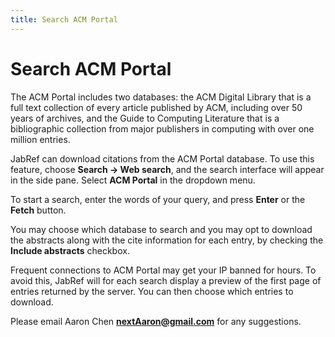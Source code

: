 ```yaml
---
title: Search ACM Portal
---
```


# Search ACM Portal

The ACM Portal includes two databases: the ACM Digital Library that is a full text collection of every article published by ACM, including over 50 years of archives, and the Guide to Computing Literature that is a bibliographic collection from major publishers in computing with over one million entries.

JabRef can download citations from the ACM Portal database. To use this feature, choose **Search -&gt; Web search**, and the search interface will appear in the side pane. Select **ACM Portal** in the dropdown menu.

To start a search, enter the words of your query, and press **Enter** or the **Fetch** button.

You may choose which database to search and you may opt to download the abstracts along with the cite information for each entry, by checking the **Include abstracts** checkbox.

Frequent connections to ACM Portal may get your IP banned for hours. To avoid this, JabRef will for each search display a preview of the first page of entries returned by the server. You can then choose which entries to download.

Please email Aaron Chen **nextAaron@gmail.com** for any suggestions.
